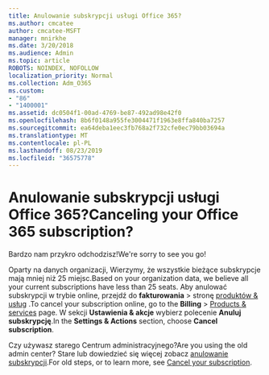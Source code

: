 ```yaml
---
title: Anulowanie subskrypcji usługi Office 365?
ms.author: cmcatee
author: cmcatee-MSFT
manager: mnirkhe
ms.date: 3/20/2018
ms.audience: Admin
ms.topic: article
ROBOTS: NOINDEX, NOFOLLOW
localization_priority: Normal
ms.collection: Adm_O365
ms.custom:
- "86"
- "1400001"
ms.assetid: dc0504f1-00ad-4769-be87-492ad98e42f0
ms.openlocfilehash: 8b6f0148a955fe3004471f1963e8ffa840ba7257
ms.sourcegitcommit: ea64deba1eec3fb768a2f732cfe0ec79bb03694a
ms.translationtype: MT
ms.contentlocale: pl-PL
ms.lasthandoff: 08/23/2019
ms.locfileid: "36575778"
---
```

# <a name="canceling-your-office-365-subscription"></a><span data-ttu-id="08769-102">Anulowanie subskrypcji usługi Office 365?</span><span class="sxs-lookup"><span data-stu-id="08769-102">Canceling your Office 365 subscription?</span></span>

<span data-ttu-id="08769-103">Bardzo nam przykro odchodzisz!</span><span class="sxs-lookup"><span data-stu-id="08769-103">We're sorry to see you go!</span></span>
  
<span data-ttu-id="08769-104">Oparty na danych organizacji, Wierzymy, że wszystkie bieżące subskrypcje mają mniej niż 25 miejsc.</span><span class="sxs-lookup"><span data-stu-id="08769-104">Based on your organization data, we believe all your current subscriptions have less than 25 seats.</span></span> <span data-ttu-id="08769-105">Aby anulować subskrypcji w trybie online, przejdź do **fakturowania** \> stronę [produktów & usług](https://go.microsoft.com/fwlink/p/?linkid=842054) .</span><span class="sxs-lookup"><span data-stu-id="08769-105">To cancel your subscription online, go to the **Billing** \> [Products & services](https://go.microsoft.com/fwlink/p/?linkid=842054) page.</span></span> <span data-ttu-id="08769-106">W sekcji **Ustawienia & akcje** wybierz polecenie **Anuluj subskrypcję**.</span><span class="sxs-lookup"><span data-stu-id="08769-106">In the **Settings & Actions** section, choose **Cancel subscription**.</span></span>
  
<span data-ttu-id="08769-107">Czy używasz starego Centrum administracyjnego?</span><span class="sxs-lookup"><span data-stu-id="08769-107">Are you using the old admin center?</span></span> <span data-ttu-id="08769-108">Stare lub dowiedzieć się więcej zobacz [anulowanie subskrypcji](https://docs.microsoft.com/office365/admin/subscriptions-and-billing/cancel-your-subscription).</span><span class="sxs-lookup"><span data-stu-id="08769-108">For old steps, or to learn more, see [Cancel your subscription](https://docs.microsoft.com/office365/admin/subscriptions-and-billing/cancel-your-subscription).</span></span>
